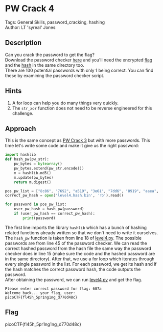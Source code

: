 # PW Crack 4
Tags: General Skills, password_cracking, hashing  
Author: LT 'syreal' Jones
## Description
Can you crack the password to get the flag?  
Download the password checker [here](./level4.py) and you'll need the encrypted [flag](./level4.flag.txt.enc) and the [hash](./level4.hash.bin) in the same directory too.  
There are 100 potential passwords with only 1 being correct. You can find these by examining the password checker script.
## Hints
1. A for loop can help you do many things very quickly.
1. The `str_xor` function does not need to be reverse engineered for this challenge.
## Approach
This is the same concept as [PW Crack 3](../PW%20Crack%203/) but with more passwords. This time let's write some code and make it give us the right password:
```python
import hashlib
def hash_pw(pw_str):
    pw_bytes = bytearray()
    pw_bytes.extend(pw_str.encode())
    m = hashlib.md5()
    m.update(pw_bytes)
    return m.digest()

pos_pw_list = ["8c86", "7692", "a519", "3e61", "7dd6", "8919", "aaea", "f34b", "d9a2", "39f7", "626b", "dc78", "2a98", "7a85", "cd15", "80fa", "8571", "2f8a", "2ca6", "7e6b", "9c52", "7423", "a42c", "7da0", "95ab", "7de8", "6537", "ba1e", "4fd4", "20a0", "8a28", "2801", "2c9a", "4eb1", "22a5", "c07b", "1f39", "72bd", "97e9", "affc", "4e41", "d039", "5d30", "d13f", "c264", "c8be", "2221", "37ea", "ca5f", "fa6b", "5ada", "607a", "e469", "5681", "e0a4", "60aa", "d8f8", "8f35", "9474", "be73", "ef80", "ea43", "9f9e", "77d7", "d766", "55a0", "dc2d", "a970", "df5d", "e747", "dc69", "cc89", "e59a", "4f68", "14ff", "7928", "36b9", "eac6", "5c87", "da48", "5c1d", "9f63", "8b30", "5534", "2434", "4a82", "d72c", "9b6b", "73c5", "1bcf", "c739", "6c31", "e138", "9e77", "ace1", "2ede", "32e0", "3694", "fc92", "a7e2"]
correct_pw_hash = open('level4.hash.bin', 'rb').read()

for password in pos_pw_list:
    user_pw_hash = hash_pw(password)
    if (user_pw_hash == correct_pw_hash):
        print(password)
```
The first line imports the library `hashlib` which has a bunch of hashing related functions already written so that we don't need to write it ourselves. The `hash_pw` function is taken from line 18 of [level4.py](./level4.py). The possible passwords are from line 45 of the password checker. We can read the correct hashed password from the hash file the same way the password checker does in line 15 (make sure the code and the hashed password are in the same directory). After that, we use a for loop which iterates through every single password in the list. For each password, we get its hash and if the hash matches the correct password hash, the code outputs the password.  
After obtaining the password, we can run [level4.py](./level4.py) and get the flag.
```
Please enter correct password for flag: 607a
Welcome back... your flag, user:
picoCTF{fl45h_5pr1ng1ng_d770d48c}
```
## Flag
picoCTF{fl45h_5pr1ng1ng_d770d48c}